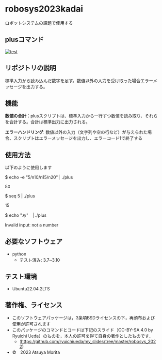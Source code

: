 # robosys2023kadai
ロボットシステムの課題で使用する

## plusコマンド

[![test](https://github.com/morita1315/robosys2023kadai/actions/workflows/test.yml/badge.svg)](https://github.com/morita1315/robosys2023kadai/actions/workflows/test.yml)

## リポジトリの説明
標準入力から読み込んだ数字を足す。数値以外の入力を受け取った場合エラーメッセージを出力する。

## 機能
**数値の合計**：plusスクリプトは、標準入力から一行ずつ数値を読み取り、それらを合計する。合計は標準出力に出力される。

**エラーハンドリング**: 数値以外の入力（文字列や空の行など）が与えられた場合、スクリプトはエラーメッセージを出力し、エラーコード1で終了する

## 使用方法
以下のように使用します

$ echo -e "5/n10/n15/n20" | ./plus

50

$ seq 5 | ./plus

15

$ echo "あ"　| ./plus

Invalid input: not a number 

## 必要なソフトウェア
* python　
  * テスト済み: 3.7~3.10

## テスト環境
* Ubuntu22.04.2LTS

## 著作権、ライセンス  
* このソフトウェアパッケージは，3条項BSDライセンスの下，再頒布および使用が許可されます
* このパッケージのコマンドとコードは下記のスライド（CC-BY-SA 4.0 by Ryuichi Ueda）のものを，本人の許可を得て自身の著作としたものです．
	* (https://github.com/ryuichiueda/my_slides/tree/master/robosys_2022)
* ©　2023 Atsuya Morita

